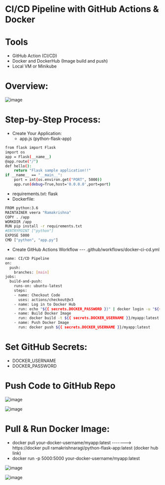 # CI/CD Pipeline with GitHub Actions & Docker
# Tools
- GitHub Action (CI/CD)
- Docker and DockerHub (Image build and push)
- Local VM or Minikube
# Overview:

![image](https://github.com/user-attachments/assets/c343e332-84ca-4095-96dc-583300e8e41b)


# Step-by-Step Process:
- Create Your Application:
   - app.js (python-flask-app)
```sh
from flask import Flask
import os
app = Flask(__name__)
@app.route("/")
def hello():
    return "Flask sample application!!"
if __name__ == "__main__":
    port = int(os.environ.get("PORT", 5000))
    app.run(debug=True,host='0.0.0.0',port=port)
```
  - requirements.txt:
    flask
  - Dockerfile:
```sh
FROM python:3.6
MAINTAINER veera "Ramakrishna"
COPY . /app
WORKDIR /app
RUN pip install -r requirements.txt
#ENTRYPOINT ["python"]
EXPOSE 5000
CMD ["python", "app.py"]
```
- Create GitHub Actions Workflow --- .github/workflows/docker-ci-cd.yml
```sh
name: CI/CD Pipeline
on:
  push:
    branches: [main]
jobs:
  build-and-push:
    runs-on: ubuntu-latest
    steps:
    - name: Checkout Code
      uses: actions/checkout@v3
    - name: Log in to Docker Hub
      run: echo "${{ secrets.DOCKER_PASSWORD }}" | docker login -u "${{ secrets.DOCKER_USERNAME }}" --password-stdin
    - name: Build Docker Image
      run: docker build -t ${{ secrets.DOCKER_USERNAME }}/myapp:latest .
    - name: Push Docker Image
      run: docker push ${{ secrets.DOCKER_USERNAME }}/myapp:latest
```
# Set GitHub Secrets:
- DOCKER_USERNAME
- DOCKER_PASSWORD
# Push Code to GitHub Repo

![image](https://github.com/user-attachments/assets/85cbaccc-eca2-43d0-885d-31c90c3d3dab)


![image](https://github.com/user-attachments/assets/c30b2ebc-442f-4886-8197-caad085665a4)


# Pull & Run Docker Image:
- docker pull your-docker-username/myapp:latest -------> https://docker pull ramakrishnaragi/python-flask-app:latest (docker hub link)
- docker run -p 5000:5000 your-docker-username/myapp:latest

![image](https://github.com/user-attachments/assets/1d126492-df36-4f14-912a-41814dbde134)

![image](https://github.com/user-attachments/assets/d54a552e-af16-471d-8c52-0f6d6d0cd3d7)
